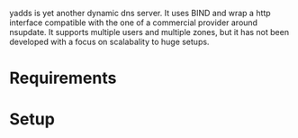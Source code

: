yadds is yet another dynamic dns server. It uses BIND and wrap a http interface
compatible with the one of a commercial provider around nsupdate. It supports 
multiple users and multiple zones, but it has not been developed with a focus 
on scalabality to huge setups.

Requirements
============



Setup
=====
